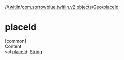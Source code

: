 //[twitlin](../../index.md)/[com.sorrowblue.twitlin.v2.objects](../index.md)/[Geo](index.md)/[placeId](place-id.md)



# placeId  
[common]  
Content  
val [placeId](place-id.md): [String](https://kotlinlang.org/api/latest/jvm/stdlib/kotlin/-string/index.html)  



